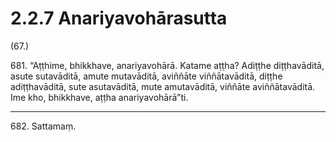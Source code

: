 

# 2.2.7 Anariyavohārasutta




(67.)

681\. “Aṭṭhime, bhikkhave, anariyavohārā. Katame aṭṭha? Adiṭṭhe diṭṭhavāditā, asute sutavāditā, amute mutavāditā, aviññāte viññātavāditā, diṭṭhe adiṭṭhavāditā, sute asutavāditā, mute amutavāditā, viññāte aviññātavāditā. Ime kho, bhikkhave, aṭṭha anariyavohārā”ti.

---

682\. Sattamaṃ.





